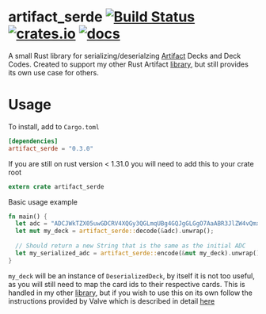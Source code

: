 # artifact_serde [![Build Status](https://travis-ci.com/AlecGoncharow/artifact_serde.svg?branch=master)](https://travis-ci.com/AlecGoncharow/artifact_serde) [![crates.io](https://img.shields.io/crates/v/artifact_serde.svg)](https://crates.io/crates/artifact_serde) [![docs](https://docs.rs/artifact_serde/badge.svg)](https://docs.rs/artifact_serde/)

A small Rust library for serializing/deserialzing [Artifact](https://playartifact.com) Decks and Deck Codes. Created to support
my other Rust Artifact [library](https://github.com/AlecGoncharow/artifact_lib), but still provides its own use case for others.

# Usage
To install, add to `Cargo.toml`
```toml
[dependencies]
artifact_serde = "0.3.0"
```

If you are still on rust version < 1.31.0 you will need to add this to your crate root
```rust
extern crate artifact_serde
```

Basic usage example  
```rust
fn main() {
  let adc = "ADCJWkTZX05uwGDCRV4XQGy3QGLmqUBg4GQJgGLGgO7AaABR3JlZW4vQmxhY2sgRXhhbXBsZQ__";
  let mut my_deck = artifact_serde::decode(&adc).unwrap();
  
  // Should return a new String that is the same as the initial ADC
  let my_serialized_adc = artifact_serde::encode(&mut my_deck).unwrap();
}
```
`my_deck` will be an instance of `DeserializedDeck`, by itself it is not too useful, as you will still need to map the 
card ids to their respective cards. This is handled in my other [library](https://github.com/AlecGoncharow/artifact_lib), but if you wish to use this on its own follow
the instructions provided by Valve which is described in detail [here](https://github.com/ValveSoftware/ArtifactDeckCode#card-set-api)

